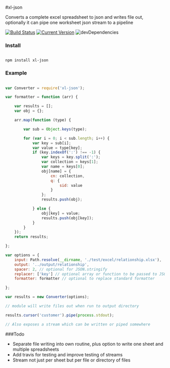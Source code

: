 #xl-json

Converts a complete excel spreadsheet to json and writes file out, optionally it can pipe one worksheet json stream to a pipeline  

[![Build Status](https://travis-ci.org/circabs/xl-json.svg?branch=master)](https://travis-ci.org/simon-p-r/xl-json)
[![Current Version](https://img.shields.io/npm/v/xl-json.svg)](https://www.npmjs.org/package/xl-json)
![devDependencies](http://img.shields.io/david/dev/simon-p-r/xl-json.svg)


### Install

````ShellSession

npm install xl-json

````

### Example

```js

var Converter = require('xl-json');

var formatter = function (arr) {

    var results = [];
    var obj = {};

    arr.map(function (type) {

        var sub = Object.keys(type);

        for (var i = 0; i < sub.length; i++) {
            var key = sub[i];
            var value = type[key];
            if (key.indexOf(':') !== -1) {
                var keys = key.split(':');
                var collection = keys[1];
                var name = keys[0];
                obj[name] = {
                    cn: collection,
                    q: {
                        sid: value
                    }
                };
                results.push(obj);

            } else {
                obj[key] = value;
                results.push(obj[key]);
            }
        }
    });
    return results;

};

var options = {
    input: Path.resolve(__dirname, './test/excel/relationship.xlsx'),
    output: '../output/relationship',
    spacer: 2, // optional for JSON.stringify
    replacer: ['key'] // optional array or function to be passed to JSON.stringify
    formatter: formatter // optional to replace standard formatter

};

var results = new Converter(options);

// module will write files out when run to output directory

results.cursor('customer').pipe(process.stdout);

// Also exposes a stream which can be written or piped somewhere

```

###Todo

+ Separate file writing into own routine, plus option to write one sheet and multiple spreadsheets
+ Add travis for testing and improve testing of streams
+ Stream not just per sheet but per file or directory of files

